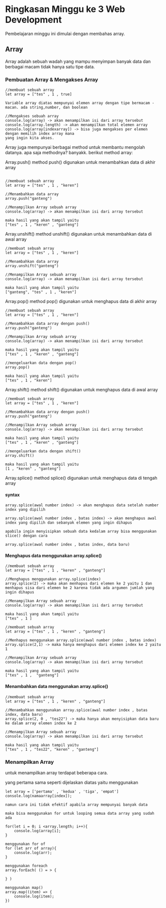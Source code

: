 <h1>Ringkasan Minggu ke 3 Web Development </h1>

Pembelajaran minggu ini dimulai dengan membahas array.

<h2>Array</h2>

Array adalah sebuah wadah yang mampu menyimpan banyak data dan berbagai macam tidak hanya satu tipe data.

<h3>Pembuatan Array & Mengakses Array</h3>

```
//membuat sebuah array
let array = ["tes" , 1 , true]

Variable array diatas mempunyai elemen array dengan tipe bermacam - macan. ada string,number, dan boolean

//Mengakses sebuah array
console.log(array) -> akan menampilkan isi dari array tersebut
console.log(array.length) -> akan menampilkan total elemen array
consolo.log(array[indexarray]) -> bisa juga mengakses per elemen dengan memilih index array mana 
yang ingin kita akses.

```

Array juga mempunyai berbagai method untuk membantu mengolah datanya. apa saja methodnya? banyakk. berikut method array:

Array.push()
method push() digunakan untuk menambahkan data di akhir array
```

//membuat sebuah array
let array = ["tes" , 1 , "keren"]

//Menambahkan data array
array.push("ganteng")

//Menampilkan Array sebuah array
console.log(array) -> akan menampilkan isi dari array tersebut

maka hasil yang akan tampil yaitu
["tes" , 1 , "keren" , "ganteng"]

```

Array.unshift()
method unshift() digunakan untuk menambahkan data di awal array
```
//membuat sebuah array
let array = ["tes" , 1 , "keren"]

//Menambahkan data array
array.unshift("ganteng")

//Menampilkan Array sebuah array
console.log(array) -> akan menampilkan isi dari array tersebut

maka hasil yang akan tampil yaitu
["ganteng", "tes" , 1 , "keren"]

```

Array.pop()
method pop() digunakan untuk menghapus data di akhir array
```
//membuat sebuah array
let array = ["tes" , 1 , "keren"]

//Menambahkan data array dengan push()
array.push("ganteng")

//Menampilkan Array sebuah array
console.log(array) -> akan menampilkan isi dari array tersebut

maka hasil yang akan tampil yaitu
["tes" , 1 , "keren" , "ganteng"]

//mengeluarkan data dengan pop()
array.pop()

maka hasil yang akan tampil yaitu
["tes" , 1 , "keren"]
```

Array.shift()
method shift() digunakan untuk menghapus data di awal array
```
//membuat sebuah array
let array = ["tes" , 1 , "keren"]

//Menambahkan data array dengan push()
array.push("ganteng")

//Menampilkan Array sebuah array
console.log(array) -> akan menampilkan isi dari array tersebut

maka hasil yang akan tampil yaitu
["tes" , 1 , "keren" , "ganteng"]

//mengeluarkan data dengan shift()
array.shift()

maka hasil yang akan tampil yaitu
[1 , "keren" , "ganteng"]
```

Array.splice()
method splice() digunakan untuk menghapus data di tengah array

<h4>syntax</h4>

```
array.splice(awal number index) -> akan menghapus data setelah number index yang dipilih

array.splice(awal number index , batas index) -> akan menghapus awal index yang dipilih dan sebanyak elemen yang ingin dihapus

apabila ingin menyisipkan sebuah data kedalam array bisa menggunakan slice() dengan cara

array.splice(awal number index , batas index, data baru)
```

<h4>Menghapus data menggunakan array.splice()</h4>

```
//membuat sebuah array
let array = ["tes" , 1 , "keren" , "ganteng"]

//Menghapus menggunakan array.splice(index)
array.splice(2) -> maka akan menhapus dari elemen ke 2 yaitu 1 dan menhapus sisa dari elemen ke 2 karena tidak ada argumen jumlah yang ingin dihapus

//Menampilkan Array sebuah array
console.log(array) -> akan menampilkan isi dari array tersebut

maka hasil yang akan tampil yaitu
["tes" , 1 ]
```

```
//membuat sebuah array
let array = ["tes" , 1 , "keren" , "ganteng"]

//Menhapus menggunakan array.splice(awal number index , batas index)
array.splice(2,1) -> maka hanya menghapus dari elemen index ke 2 yaitu 1 

//Menampilkan Array sebuah array
console.log(array) -> akan menampilkan isi dari array tersebut

maka hasil yang akan tampil yaitu
["tes" , 1 ,  "ganteng"]
```

<h4>Menambahkan data menggunakan array.splice()</h4>

```
//membuat sebuah array
let array = ["tes" , 1 , "keren" , "ganteng"]

//Menambahkan menggunakan array.splice(awal number index , batas index, data baru)
array.splice(2, 0 , "tes22") -> maka hanya akan menyisipkan data baru ke dalam array elemen index ke 2 

//Menampilkan Array sebuah array
console.log(array) -> akan menampilkan isi dari array tersebut

maka hasil yang akan tampil yaitu
["tes" , 1 , "tes22", "keren" , "ganteng"]
```

<h3>Menampilkan Array</h3>

untuk menampilkan array terdapat beberapa cara. 

yang pertama sama seperti dijelaskan diatas yaitu menggunakan 

```
let array = ['pertama' , 'kedua' , 'tiga', 'empat']
console.log(namaarray[index]);

namun cara ini tidak efektif apabila array mempunyai banyak data

maka bisa menggunakan for untuk looping semua data array yang sudah ada

for(let i = 0; i <array.length; i++){
    console.log(array[i];
}

menggunakan for of
for (let arr of array){
    console.log(arr);
}

menggunakan foreach
array.forEach( () = > {

} )

menggunakan map()
array.map((item) => {
    console.log(item);
})

```